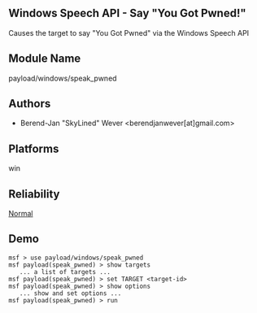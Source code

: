 ## Windows Speech API - Say "You Got Pwned!"

Causes the target to say "You Got Pwned" via the Windows 
Speech API


## Module Name
payload/windows/speak_pwned

## Authors
* Berend-Jan "SkyLined" Wever <berendjanwever[at]gmail.com>





## Platforms
win

## Reliability
[Normal](https://github.com/rapid7/metasploit-framework/wiki/Exploit-Ranking)

## Demo

```
msf > use payload/windows/speak_pwned
msf payload(speak_pwned) > show targets
   ... a list of targets ...
msf payload(speak_pwned) > set TARGET <target-id>
msf payload(speak_pwned) > show options
   ... show and set options ...
msf payload(speak_pwned) > run
```
    
    